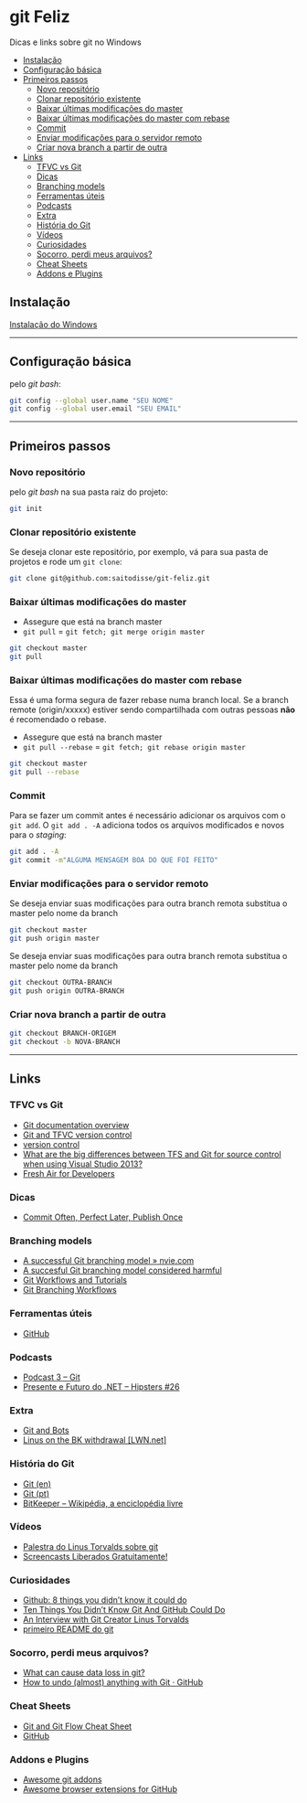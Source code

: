# git Feliz

Dicas e links sobre git no Windows

<!-- MarkdownTOC -->

- [Instalação](#instalação)
- [Configuração básica](#configuração-básica)
- [Primeiros passos](#primeiros-passos)
    - [Novo repositório](#novo-repositório)
    - [Clonar repositório existente](#clonar-repositório-existente)
    - [Baixar últimas modificações do master](#baixar-últimas-modificações-do-master)
    - [Baixar últimas modificações do master com rebase](#baixar-últimas-modificações-do-master-com-rebase)
    - [Commit](#commit)
    - [Enviar modificações para o servidor remoto](#enviar-modificações-para-o-servidor-remoto)
    - [Criar nova branch a partir de outra](#criar-nova-branch-a-partir-de-outra)
- [Links](#links)
    - [TFVC vs Git](#tfvc-vs-git)
    - [Dicas](#dicas)
    - [Branching models](#branching-models)
    - [Ferramentas úteis](#ferramentas-úteis)
    - [Podcasts](#podcasts)
    - [Extra](#extra)
    - [História do Git](#história-do-git)
    - [Vídeos](#vídeos)
    - [Curiosidades](#curiosidades)
    - [Socorro, perdi meus arquivos?](#socorro-perdi-meus-arquivos)
    - [Cheat Sheets](#cheat-sheets)
    - [Addons e Plugins](#addons-e-plugins)

<!-- /MarkdownTOC -->

## Instalação

[Instalação do Windows](https://git-scm.com/downloads)

-----------

## Configuração básica

pelo _git bash_:

```sh
git config --global user.name "SEU NOME"
git config --global user.email "SEU EMAIL"
```

-----------

## Primeiros passos

### Novo repositório

pelo _git bash_ na sua pasta raiz do projeto:

```sh
git init
```

### Clonar repositório existente

Se deseja clonar este repositório, por exemplo, vá para sua pasta de projetos e rode um `git clone`:

```sh
git clone git@github.com:saitodisse/git-feliz.git
```


### Baixar últimas modificações do master

* Assegure que está na branch master
* `git pull` = `git fetch; git merge origin master`

```sh
git checkout master
git pull
```


### Baixar últimas modificações do master com rebase

Essa é uma forma segura de fazer rebase numa branch local.
Se a branch remote (origin/xxxxx) estiver sendo compartilhada com outras pessoas **não** é recomendado o rebase.

* Assegure que está na branch master
* `git pull --rebase` = `git fetch; git rebase origin master`

```sh
git checkout master
git pull --rebase
```


### Commit

Para se fazer um commit antes é necessário adicionar os arquivos com o `git add`. O `git add . -A` adiciona todos os arquivos modificados e novos para o _staging_:

```sh
git add . -A
git commit -m"ALGUMA MENSAGEM BOA DO QUE FOI FEITO"
```


### Enviar modificações para o servidor remoto

Se deseja enviar suas modificações para outra branch remota substitua o master pelo nome da branch

```sh
git checkout master
git push origin master
```

Se deseja enviar suas modificações para outra branch remota substitua o master pelo nome da branch

```sh
git checkout OUTRA-BRANCH
git push origin OUTRA-BRANCH
```


### Criar nova branch a partir de outra

```sh
git checkout BRANCH-ORIGEM
git checkout -b NOVA-BRANCH
```


-----------


## Links

### TFVC vs Git

- [Git documentation overview](https://visualstudio.com/pt-br/docs/git/overview)
- [Git and TFVC version control](https://visualstudio.com/en-us/docs/tfvc/comparison-git-tfvc)
- [version control](http://stackoverflow.com/questions/33004650/should-we-use-git-or-tfvc-on-a-tfs-2015)
- [What are the big differences between TFS and Git for source control when using Visual Studio 2013?](http://stackoverflow.com/questions/20107701/what-are-the-big-differences-between-tfs-and-git-for-source-control-when-using-v)
- [Fresh Air for Developers](http://hanselminutes.com/359/git-support-within-visual-studio)

### Dicas

- [Commit Often, Perfect Later, Publish Once](https://sethrobertson.github.io/GitBestPractices)

### Branching models

- [A successful Git branching model » nvie.com](http://nvie.com/posts/a-successful-git-branching-model)
- [A succesful Git branching model considered harmful](https://barro.github.io/2016/02/a-succesful-git-branching-model-considered-harmful)
- [Git Workflows and Tutorials](https://atlassian.com/git/tutorials/comparing-workflows/centralized-workflow)
- [Git Branching Workflows](https://git-scm.com/book/en/v2/Git-Branching-Branching-Workflows)

### Ferramentas úteis

- [GitHub](https://github.com/commitizen/cz-cli)

### Podcasts

- [Podcast 3 – Git](https://blog.lambda3.com.br/2016/06/podcast-3-git)
- [Presente e Futuro do .NET – Hipsters #26](http://hipsters.tech/passado-e-futuro-do-net-hipsters-26)

### Extra

- [Git and Bots](http://msdevshow.com/2016/11/git-and-bots-with-sarah-sexton)
- [Linus on the BK withdrawal [LWN.net]](https://lwn.net/Articles/130681)

### História do Git

- [Git (en)](https://en.wikipedia.org/wiki/Git)
- [Git (pt)](https://pt.wikipedia.org/wiki/Git)
- [BitKeeper – Wikipédia, a enciclopédia livre](https://pt.wikipedia.org/wiki/BitKeeper)

### Vídeos

- [Palestra do Linus Torvalds sobre git](https://youtube.com/watch?v=4XpnKHJAok8)
- [Screencasts Liberados Gratuitamente!](http://akitaonrails.com/2012/04/09/screencasts-liberados-gratuitamente)

### Curiosidades

- [Github: 8 things you didn’t know it could do](https://medium.com/@RecastAI/github-8-things-you-didn-t-know-it-could-do-af721f17737c)
- [Ten Things You Didn’t Know Git And GitHub Could Do](https://owenou.com/ten-things-you-didnt-know-git-and-github-could-do)
- [An Interview with Git Creator Linus Torvalds](https://linux.com/blog/10-years-git-interview-git-creator-linus-torvalds)
- [primeiro README do git](https://github.com/git/git/blob/e83c5163316f89bfbde7d9ab23ca2e25604af290/README)

### Socorro, perdi meus arquivos?

- [What can cause data loss in git?](http://stackoverflow.com/questions/21048765/what-can-cause-data-loss-in-git)
- [How to undo (almost) anything with Git · GitHub](https://github.com/blog/2019-how-to-undo-almost-anything-with-git)

### Cheat Sheets

- [Git and Git Flow Cheat Sheet](https://github.com/arslanbilal/git-cheat-sheet)
- [GitHub](https://github.com/git-tips/tips)

### Addons e Plugins

- [Awesome git addons](https://github.com/stevemao/awesome-git-addons)
- [Awesome browser extensions for GitHub](https://github.com/stefanbuck/awesome-browser-extensions-for-github)
